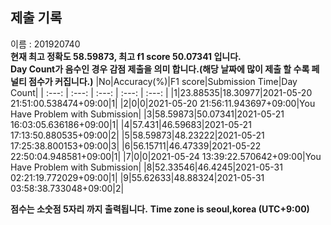 


  
## 제출 기록  
이름 : 201920740  
**현재 최고 정확도 58.59873, 최고 f1 score 50.07341 입니다.**  
**Day Count가 음수인 경우 감점 제출을 의미 합니다.(해당 날짜에 많이 제출 할 수록 페널티 점수가 커집니다.)**
|No|Accuracy(%)|F1 score|Submission Time|Day Count|
| :---: | :---: | :---: | :---: | :---: |
|1|23.88535|18.30977|2021-05-20 21:51:00.538474+09:00|1|
|2|0|0|2021-05-20 21:56:11.943697+09:00|You Have Problem with Submission|
|3|58.59873|50.07341|2021-05-21 16:03:05.636186+09:00|1|
|4|57.431|46.59683|2021-05-21 17:13:50.880535+09:00|2|
|5|58.59873|48.23222|2021-05-21 17:25:38.800153+09:00|3|
|6|56.15711|46.47339|2021-05-22 22:50:04.948581+09:00|1|
|7|0|0|2021-05-24 13:39:22.570642+09:00|You Have Problem with Submission|
|8|52.33546|46.4245|2021-05-31 02:21:19.772029+09:00|1|
|9|55.62633|48.88324|2021-05-31 03:58:38.733048+09:00|2|


**점수는 소숫점 5자리 까지 출력됩니다.**
**Time zone is seoul,korea (UTC+9:00)**
